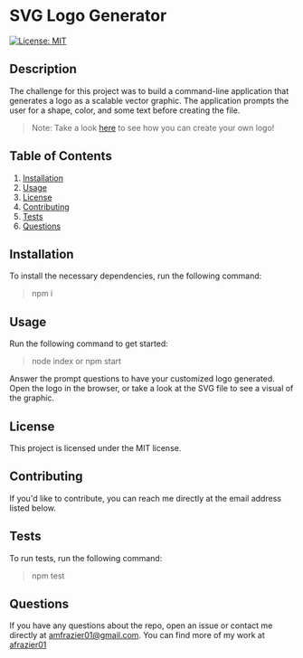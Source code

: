 # SVG Logo Generator
  
  [![License: MIT](https://img.shields.io/badge/License-MIT-yellow.svg)](https://opensource.org/licenses/MIT)

  ## Description
  The challenge for this project was to build a command-line application that generates a logo as a scalable vector graphic. The application prompts the user for a shape, color, and some text before creating the file.
  > Note: Take a look [here](https://drive.google.com/file/d/1-Q6Oi-pvid_QlBzQL9vmXX12b50zUOoT/view) to see how you can create your own logo!

  ## Table of Contents
  1. [Installation](#installation)
  2. [Usage](#usage)
  3. [License](#license)
  4. [Contributing](#contributing)
  5. [Tests](#tests)
  6. [Questions](#questions)

  ## Installation
  To install the necessary dependencies, run the following command:
  >npm i

  ## Usage
  Run the following command to get started:
  >node index or npm start

  Answer the prompt questions to have your customized logo generated. Open the logo in the browser, or take a look at the SVG file to see a visual of the graphic.

  ## License
  This project is licensed under the MIT license.

  ## Contributing
  If you'd like to contribute, you can reach me directly at the email address listed below.

  ## Tests
  To run tests, run the following command:
  >npm test

  
  ## Questions
  If you have any questions about the repo, open an issue or contact me directly at [amfrazier01@gmail.com](mailto:amfrazier01@gmail.com). You can find more of my work at [afrazier01](https://github.com/afrazier01)
